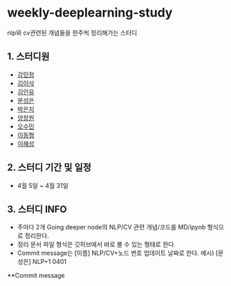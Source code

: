 # **weekly-deeplearning-study**
nlp와 cv관련된 개념들을 한주씩 정리해가는 스터디

## 1. 스터디원 
  * [강민정](https://github.com/miinkang)
  * [김이삭](https://github.com/IsaacTips)
  * [김인유](https://github.com/willowkim8)
  * [문성은](https://github.com/vg-rlo/)
  * [박은지](https://github.com/guide333)
  * [양창원](https://github.com/Shinest-changwon)
  * [오수민]()
  * [이동형]()
  * [이혜성]()

## 2. 스터디 기간 및 일정 
  * 4월 5일 ~ 4월 31일

## 3. 스터디 INFO
  * 주마다 2개 Going deeper node의 NLP/CV 관련 개념/코드를 MD/ipynb 형식으로 정리한다. 
  * 정리 문서 파일 형식은 깃허브에서 바로 볼 수 있는 형태로 한다. 
  * Commit message는 [이름] NLP/CV+노드 번호 업데이트 날짜로 한다. 예시) [문성은] NLP+1 0401


**Commit message 

